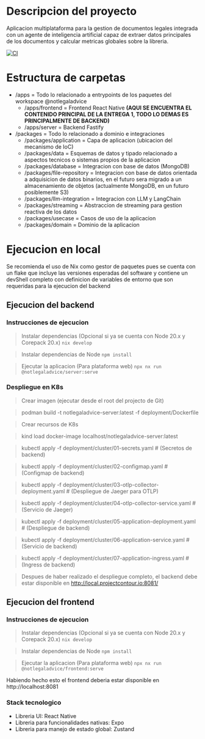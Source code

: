# Descripcion del proyecto

Aplicacion multiplataforma para la gestion de documentos legales integrada con un agente de inteligencia artificial capaz de extraer datos principales de los documentos y calcular metricas globales sobre la libreria.

[![CI](https://github.com/jdaar/notlegaladvice-monorepo/actions/workflows/ci.yml/badge.svg)](https://github.com/jdaar/notlegaladvice-monorepo/actions/workflows/ci.yml)

# Estructura de carpetas

- /apps = Todo lo relacionado a entrypoints de los paquetes del workspace @notlegaladvice
  - /apps/frontend = Frontend React Native **(AQUI SE ENCUENTRA EL CONTENIDO PRINCIPAL DE LA ENTREGA 1, TODO LO DEMAS ES PRINCIPALMENTE DE BACKEND)**
  - /apps/server = Backend Fastify
- /packages = Todo lo relacionado a dominio e integraciones
  - /packages/application = Capa de aplicacion (ubicacion del mecanismo de IoC)
  - /packages/data = Esquemas de datos y tipado relacionado a aspectos tecnicos o sistemas propios de la aplicacion
  - /packages/database = Integracion con base de datos (MongoDB)
  - /packages/file-repository = Integracion con base de datos orientada a adquisicion de datos binarios, en el futuro sera migrado a un almacenamiento de objetos (actualmente MongoDB, en un futuro posiblemente S3)
  - /packages/llm-integration = Integracion con LLM y LangChain
  - /packages/streaming = Abstraccion de streaming para gestion reactiva de los datos
  - /packages/usecase = Casos de uso de la aplicacion
  - /packages/domain = Dominio de la aplicacion

# Ejecucion en local

Se recomienda el uso de Nix como gestor de paquetes pues se cuenta con un flake que incluye las versiones esperadas del software y contiene un devShell completo con definicion de variables de entorno que son requeridas para la ejecucion del backend

## Ejecucion del backend

### Instrucciones de ejecucion

> Instalar dependencias (Opcional si ya se cuenta con Node 20.x y Corepack 20.x)
> `nix develop`

> Instalar dependencias de Node
> `npm install`

> Ejecutar la aplicacion (Para plataforma web)
> `npx nx run @notlegaladvice/server:serve`

### Despliegue en K8s

> Crear imagen (ejecutar desde el root del projecto de Git)

> podman build -t notlegaladvice-server:latest -f deployment/Dockerfile

> Crear recursos de K8s

> kind load docker-image localhost/notlegaladvice-server:latest

> kubectl apply -f deployment/cluster/01-secrets.yaml # (Secretos de backend) 

> kubectl apply -f deployment/cluster/02-configmap.yaml # (Configmap de backend)

> kubectl apply -f deployment/cluster/03-otlp-collector-deployment.yaml # (Despliegue de Jaeger para OTLP)

> kubectl apply -f deployment/cluster/04-otlp-collector-service.yaml # (Servicio de Jaeger)

> kubectl apply -f deployment/cluster/05-application-deployment.yaml # (Despliegue de backend)

> kubectl apply -f deployment/cluster/06-application-service.yaml # (Servicio de backend)

> kubectl apply -f deployment/cluster/07-application-ingress.yaml # (Ingress de backend)

> Despues de haber realizado el despliegue completo, el backend debe estar disponible en http://local.projectcontour.io:8081/

## Ejecucion del frontend

### Instrucciones de ejecucion

> Instalar dependencias (Opcional si ya se cuenta con Node 20.x y Corepack 20.x)
> `nix develop`

> Instalar dependencias de Node
> `npm install`

> Ejecutar la aplicacion (Para plataforma web)
> `npx nx run @notlegaladvice/frontend:serve`

Habiendo hecho esto el frontend deberia estar disponible en http://localhost:8081

### Stack tecnologico

- Libreria UI: React Native
- Libreria para funcionalidades nativas: Expo
- Libreria para manejo de estado global: Zustand
